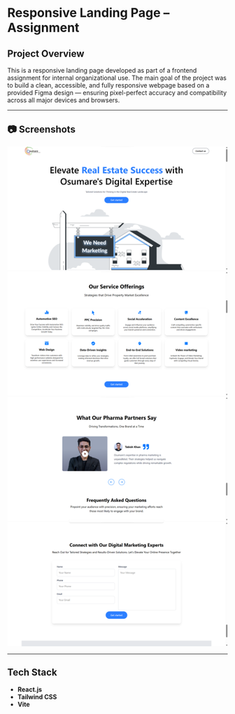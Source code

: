 # Responsive Landing Page – Assignment

## Project Overview

This is a responsive landing page developed as part of a frontend assignment for internal organizational use. The main goal of the project was to build a clean, accessible, and fully responsive webpage based on a provided Figma design — ensuring pixel-perfect accuracy and compatibility across all major devices and browsers.



---
## 📷 Screenshots

![image alt](https://github.com/AnilYadav8421/Frontend-Assignment/blob/e21a0885a2948d8af2dab1a6c054aa0164000d91/Screenshot%202025-04-21%20133503.png)
![image alt](https://github.com/AnilYadav8421/Frontend-Assignment/blob/6d51cf99efcdd1d0dede0cdbd071fa0f442ab982/Screenshot%202025-04-21%20133514.png)
![image alt](https://github.com/AnilYadav8421/Frontend-Assignment/blob/6d51cf99efcdd1d0dede0cdbd071fa0f442ab982/Screenshot%202025-04-21%20133534.png)
![image alt](https://github.com/AnilYadav8421/Frontend-Assignment/blob/6d51cf99efcdd1d0dede0cdbd071fa0f442ab982/Screenshot%202025-04-21%20133545.png)


---
## Tech Stack

- **React.js**
- **Tailwind CSS**
- **Vite**

